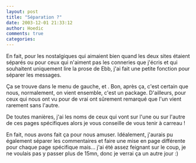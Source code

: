 ```yaml
---
layout: post
title: "Séparation ?"
date: 2003-12-01 21:33:12
author: Hoedic
comments: true
categories: 
---
```



En fait, pour les nostalgiques qui aimaient bien quand les deux sites étaient séparés ou pour ceux qui n'aiment pas les conneries que j'écris et qui souhaitent uniquement lire la prose de Ebb, j'ai fait une petite fonction pour séparer les messages.

Ça se trouve dans le menu de gauche,  et . Bon, après ça, c'est certain que nous, normalement, on vient ensemble, c'est un package. D'ailleurs, pour ceux qui nous ont vu pour de vrai ont sûrement remarqué que l'un vient rarement sans l'autre.

De toutes manières, j'ai les noms de ceux qui vont sur l'une ou sur l'autre de ces pages spécifiques alors je vous conseille de vous tenir à carreau !

En fait, nous avons fait ça pour nous amuser. Idéalement, j'aurais pu également séparer les commentaires et faire une mise en page différente pour chaque page spécifique mais... j'ai été assez feignant sur le coup, je ne voulais pas y passer plus de 15mn, donc je verrai ça un autre jour :)